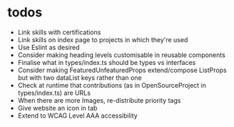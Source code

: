 # todos

- Link skills with certifications
- Link skills on index page to projects in which they're used
- Use Eslint as desired
- Consider making heading levels customisable in reusable components
- Finalise what in types/index.ts should be types vs interfaces
- Consider making FeaturedUnfeaturedProps extend/compose ListProps but with two dataList keys rather than one
- Check at runtime that contributions (as in OpenSourceProject in types/index.ts) are URLs
- When there are more Images, re-distribute priority tags
- Give website an icon in tab
- Extend to WCAG Level AAA accessibility
